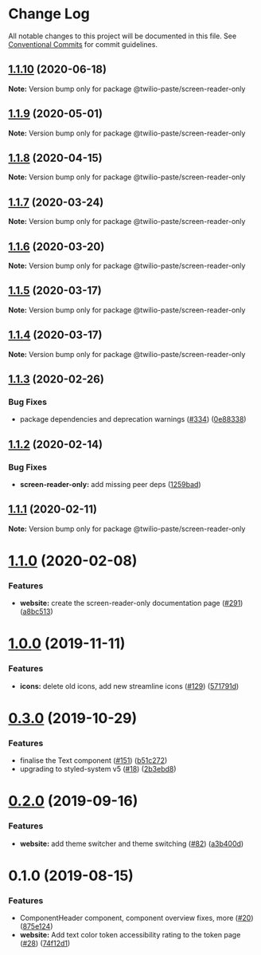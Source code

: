 # Change Log

All notable changes to this project will be documented in this file.
See [Conventional Commits](https://conventionalcommits.org) for commit guidelines.

## [1.1.10](https://github.com/twilio-labs/paste/compare/@twilio-paste/screen-reader-only@1.1.9...@twilio-paste/screen-reader-only@1.1.10) (2020-06-18)

**Note:** Version bump only for package @twilio-paste/screen-reader-only





## [1.1.9](https://github.com/twilio-labs/paste/compare/@twilio-paste/screen-reader-only@1.1.8...@twilio-paste/screen-reader-only@1.1.9) (2020-05-01)

**Note:** Version bump only for package @twilio-paste/screen-reader-only





## [1.1.8](https://github.com/twilio-labs/paste/compare/@twilio-paste/screen-reader-only@1.1.7...@twilio-paste/screen-reader-only@1.1.8) (2020-04-15)

**Note:** Version bump only for package @twilio-paste/screen-reader-only





## [1.1.7](https://github.com/twilio-labs/paste/compare/@twilio-paste/screen-reader-only@1.1.6...@twilio-paste/screen-reader-only@1.1.7) (2020-03-24)

**Note:** Version bump only for package @twilio-paste/screen-reader-only





## [1.1.6](https://github.com/twilio-labs/paste/compare/@twilio-paste/screen-reader-only@1.1.5...@twilio-paste/screen-reader-only@1.1.6) (2020-03-20)

**Note:** Version bump only for package @twilio-paste/screen-reader-only





## [1.1.5](https://github.com/twilio-labs/paste/compare/@twilio-paste/screen-reader-only@1.1.4...@twilio-paste/screen-reader-only@1.1.5) (2020-03-17)

**Note:** Version bump only for package @twilio-paste/screen-reader-only





## [1.1.4](https://github.com/twilio-labs/paste/compare/@twilio-paste/screen-reader-only@1.1.3...@twilio-paste/screen-reader-only@1.1.4) (2020-03-17)

**Note:** Version bump only for package @twilio-paste/screen-reader-only





## [1.1.3](https://github.com/twilio-labs/paste/compare/@twilio-paste/screen-reader-only@1.1.2...@twilio-paste/screen-reader-only@1.1.3) (2020-02-26)


### Bug Fixes

* package dependencies and deprecation warnings ([#334](https://github.com/twilio-labs/paste/issues/334)) ([0e88338](https://github.com/twilio-labs/paste/commit/0e88338511e6835a79eb0a9cea8d5b3a1cdf0a88))





## [1.1.2](https://github.com/twilio-labs/paste/compare/@twilio-paste/screen-reader-only@1.1.1...@twilio-paste/screen-reader-only@1.1.2) (2020-02-14)


### Bug Fixes

* **screen-reader-only:** add missing peer deps ([1259bad](https://github.com/twilio-labs/paste/commit/1259bad12a029f2e3498da568073cb6448b14eea))





## [1.1.1](https://github.com/twilio-labs/paste/compare/@twilio-paste/screen-reader-only@1.1.0...@twilio-paste/screen-reader-only@1.1.1) (2020-02-11)

**Note:** Version bump only for package @twilio-paste/screen-reader-only





# [1.1.0](https://github.com/twilio-labs/paste/compare/@twilio-paste/screen-reader-only@1.0.0...@twilio-paste/screen-reader-only@1.1.0) (2020-02-08)


### Features

* **website:** create the screen-reader-only documentation page ([#291](https://github.com/twilio-labs/paste/issues/291)) ([a8bc513](https://github.com/twilio-labs/paste/commit/a8bc513e731c416b0b00041913e7e07d98eabf8e))





# [1.0.0](https://github.com/twilio-labs/paste/compare/@twilio-paste/screen-reader-only@0.3.0...@twilio-paste/screen-reader-only@1.0.0) (2019-11-11)


### Features

- **icons:** delete old icons, add new streamline icons ([#129](https://github.com/twilio-labs/paste/issues/129)) ([571791d](https://github.com/twilio-labs/paste/commit/571791ded8ee4c55bb5a3dbcebee4b17b2c7c826))

# [0.3.0](https://github.com/twilio-labs/paste/compare/@twilio-paste/screen-reader-only@0.2.0...@twilio-paste/screen-reader-only@0.3.0) (2019-10-29)


### Features

* finalise the Text component ([#151](https://github.com/twilio-labs/paste/issues/151)) ([b51c272](https://github.com/twilio-labs/paste/commit/b51c272cf420380f73c31c3474ebdf23cb7cad3a))
* upgrading to styled-system v5 ([#18](https://github.com/twilio-labs/paste/issues/18)) ([2b3ebd8](https://github.com/twilio-labs/paste/commit/2b3ebd8b2f701a0c6e8b75ab6978ba936814f455))





# [0.2.0](https://github.com/twilio-labs/paste/compare/@twilio-paste/screen-reader-only@0.1.0...@twilio-paste/screen-reader-only@0.2.0) (2019-09-16)


### Features

* **website:** add theme switcher and theme switching  ([#82](https://github.com/twilio-labs/paste/issues/82)) ([a3b400d](https://github.com/twilio-labs/paste/commit/a3b400d))





# 0.1.0 (2019-08-15)


### Features

* ComponentHeader component, component overview fixes, more ([#20](https://github.com/twilio-labs/paste/issues/20)) ([875e124](https://github.com/twilio-labs/paste/commit/875e124))
* **website:** Add text color token accessibility rating to the token page ([#28](https://github.com/twilio-labs/paste/issues/28)) ([74f12d1](https://github.com/twilio-labs/paste/commit/74f12d1))
